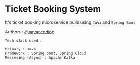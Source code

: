 # Ticket Booking System
It's ticket booking microservice build using `Java` and `Spring Boot`

Authors : [@sayancoding](https://www.github.com/sayancoding)

```
Tech stack used :

Primary : Java
Framework : Spring boot, Spring Cloud
Messesing (Async) : Apache Kafka

```
